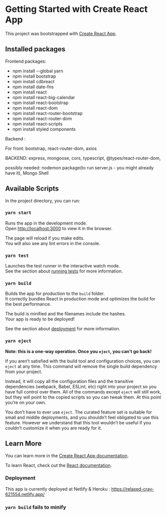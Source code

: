 # Getting Started with Create React App

This project was bootstrapped with [Create React App](https://github.com/facebook/create-react-app).

## Installed packages

Frontend packages:


- npm install --global yarn
- npm install bootstrap
- npm install cdbreact
- npm install date-fns
- npm install react
- npm install react-big-calendar
- npm install react-bootstrap
- npm install react-dom
- npm install react-router-bootstrap
- npm install react-router-dom
- npm install react-scripts
- npm install styled components

Backend :  

For front: bootstrap, react-router-dom, axios 

BACKEND: express, mongoose, cors, typescript, @types/react-router-dom, 

possibly needed: nodemon package(to run server.js - you might already have it), Mongo Shell

## Available Scripts

In the project directory, you can run:

### `yarn start`

Runs the app in the development mode.\
Open [http://localhost:3000](http://localhost:3000) to view it in the browser.

The page will reload if you make edits.\
You will also see any lint errors in the console.

### `yarn test`

Launches the test runner in the interactive watch mode.\
See the section about [running tests](https://facebook.github.io/create-react-app/docs/running-tests) for more information.

### `yarn build`

Builds the app for production to the `build` folder.\
It correctly bundles React in production mode and optimizes the build for the best performance.

The build is minified and the filenames include the hashes.\
Your app is ready to be deployed!

See the section about [deployment](https://facebook.github.io/create-react-app/docs/deployment) for more information.

### `yarn eject`

**Note: this is a one-way operation. Once you `eject`, you can’t go back!**

If you aren’t satisfied with the build tool and configuration choices, you can `eject` at any time. This command will remove the single build dependency from your project.

Instead, it will copy all the configuration files and the transitive dependencies (webpack, Babel, ESLint, etc) right into your project so you have full control over them. All of the commands except `eject` will still work, but they will point to the copied scripts so you can tweak them. At this point you’re on your own.

You don’t have to ever use `eject`. The curated feature set is suitable for small and middle deployments, and you shouldn’t feel obligated to use this feature. However we understand that this tool wouldn’t be useful if you couldn’t customize it when you are ready for it.

## Learn More

You can learn more in the [Create React App documentation](https://facebook.github.io/create-react-app/docs/getting-started).

To learn React, check out the [React documentation](https://reactjs.org/).

### Deployment

This app is currently deployed at Netlify & Heroku : https://relaxed-cray-621554.netlify.app/

### `yarn build` fails to minify


